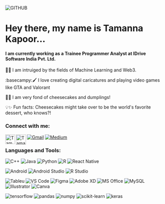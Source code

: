 ![GITHUB](https://user-images.githubusercontent.com/89573580/181595303-45835b10-07f7-4319-a2f6-fae20c7f87e2.png)

# Hey there, my name is Tamanna Kapoor... 
#### I am currently working as a Trainee Programmer Analyst at IDrive Software India Pvt. Ltd.




📱🧠 I am intruiged by the fields of Machine Learning and Web3.

:basecampy:🖌️ I love creating digital caricatures and playing video games like GTA and Valorant

🍰🥟 I am very fond of cheesecakes and dumplings!

💡✨ Fun facts: Cheesecakes might take over to be the world's favorite dessert, who knows?!

### Connect with me:
[<img align="left" alt="Tamanna's LinkedIn" width="30px" href="https://www.linkedin.com/in/tamannakapoor/" src="https://cdn-icons-png.flaticon.com/512/174/174857.png" />][linkedin]
[<img align="left" alt="Tamanna's Instagram" width="32px" src="https://upload.wikimedia.org/wikipedia/commons/thumb/e/e7/Instagram_logo_2016.svg/768px-Instagram_logo_2016.svg.png" />][instagram]
[![Gmail](https://img.shields.io/badge/Gmail-D14836?style=for-the-badge&logo=gmail&logoColor=white)](mailto:tamannakapoor144@gmail.com)
[![Medium](https://img.shields.io/badge/Medium-12100E?style=for-the-badge&logo=medium&logoColor=white)][medium]


### Languages and Tools:
![C++](https://img.shields.io/badge/c++-%2300599C.svg?style=for-the-badge&logo=c%2B%2B&logoColor=white)
![Java](https://img.shields.io/badge/java-%23ED8B00.svg?style=for-the-badge&logo=java&logoColor=white)
![Python](https://img.shields.io/badge/python-3670A0?style=for-the-badge&logo=python&logoColor=ffdd54)
![R](https://img.shields.io/badge/R-276DC3?style=for-the-badge&logo=r&logoColor=white)
![React Native](https://img.shields.io/badge/React_Native-20232A?style=for-the-badge&logo=react&logoColor=61DAFB)

![Android](https://img.shields.io/badge/Android-3DDC84?style=for-the-badge&logo=android&logoColor=white)
![Android Studio](https://img.shields.io/badge/Android_Studio-3DDC84?style=for-the-badge&logo=android-studio&logoColor=white)
![R Studio](https://img.shields.io/badge/RStudio-75AADB?style=for-the-badge&logo=RStudio&logoColor=white)

![Tableu](https://img.shields.io/badge/Tableau-E97627?style=for-the-badge&logo=Tableau&logoColor=white)
![VS Code](https://img.shields.io/badge/VSCode-0078D4?style=for-the-badge&logo=visual%20studio%20code&logoColor=white)
![Figma](https://img.shields.io/badge/Figma-F24E1E?style=for-the-badge&logo=figma&logoColor=white)
![Adobe XD](https://img.shields.io/badge/Adobe%20XD-470137?style=for-the-badge&logo=Adobe%20XD&logoColor=#FF61F6)
![MS Office](https://img.shields.io/badge/Microsoft_Office-D83B01?style=for-the-badge&logo=microsoft-office&logoColor=white)
![MySQL](https://img.shields.io/badge/mysql-%2300f.svg?style=for-the-badge&logo=mysql&logoColor=white)
![Illustrator](https://aleen42.github.io/badges/src/illustrator.svg)
![Canva](https://img.shields.io/badge/Canva-%2300C4CC.svg?&style=for-the-badge&logo=Canva&logoColor=white)

![tensorflow](https://img.shields.io/badge/TensorFlow-FF6F00?style=for-the-badge&logo=tensorflow&logoColor=white) 
![pandas](https://img.shields.io/badge/Pandas-2C2D72?style=for-the-badge&logo=pandas&logoColor=white)
![numpy](	https://img.shields.io/badge/Numpy-777BB4?style=for-the-badge&logo=numpy&logoColor=white)
![scikit-learn](https://img.shields.io/badge/scikit_learn-F7931E?style=for-the-badge&logo=scikit-learn&logoColor=white)
![keras](https://img.shields.io/badge/Keras-D00000?style=for-the-badge&logo=Keras&logoColor=white)


[medium]: https://tamununaaa.medium.com/
[instagram]: https://www.instagram.com/tamununaaa/
[linkedin]: https://www.linkedin.com/in/tamannakapoor/
[portfolio]: https://www.canva.com/design/DAE7E-rPkVw/bepDZCJP8Dwqewwj-y9Oow/view?utm_content=DAE7E-rPkVw&utm_campaign=designshare&utm_medium=link&utm_source=publishpresent

